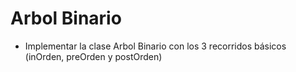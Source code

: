 # Arbol Binario
* Implementar la clase Arbol Binario con los 3 recorridos básicos (inOrden, preOrden y postOrden)
